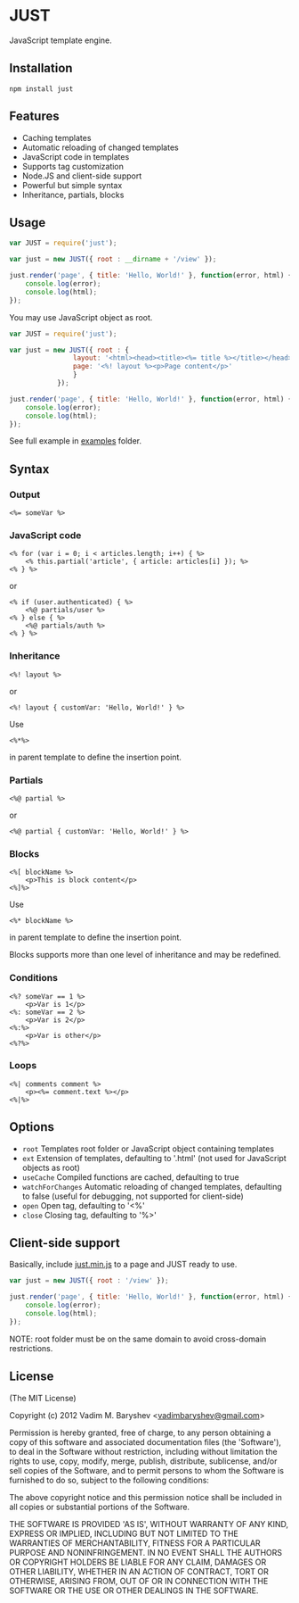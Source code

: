 # JUST

JavaScript template engine.

## Installation

	npm install just

## Features

  * Caching templates
  * Automatic reloading of changed templates
  * JavaScript code in templates
  * Supports tag customization
  * Node.JS and client-side support
  * Powerful but simple syntax
  * Inheritance, partials, blocks

## Usage

```js
var JUST = require('just');

var just = new JUST({ root : __dirname + '/view' });

just.render('page', { title: 'Hello, World!' }, function(error, html) {
	console.log(error);
	console.log(html);
});
```

You may use JavaScript object as root.

```js
var JUST = require('just');

var just = new JUST({ root : {
				layout: '<html><head><title><%= title %></title></head><body><%*%></body></html>',
				page: '<%! layout %><p>Page content</p>'
				}
			});

just.render('page', { title: 'Hello, World!' }, function(error, html) {
	console.log(error);
	console.log(html);
});
```

See full example in [examples](https://github.com/baryshev/just/tree/master/examples) folder.

## Syntax

### Output

```
<%= someVar %>
```

### JavaScript code

```
<% for (var i = 0; i < articles.length; i++) { %>
	<% this.partial('article', { article: articles[i] }); %>
<% } %>
```

or

```
<% if (user.authenticated) { %>
	<%@ partials/user %>
<% } else { %>
	<%@ partials/auth %>
<% } %>
```

### Inheritance

```
<%! layout %>
```
or 

```
<%! layout { customVar: 'Hello, World!' } %>
```

Use


```
<%*%>
```

in parent template to define the insertion point.

### Partials

```
<%@ partial %>
```

or

```
<%@ partial { customVar: 'Hello, World!' } %>
```

### Blocks

```
<%[ blockName %>
	<p>This is block content</p>
<%]%>
```

Use


```
<%* blockName %>
```

in parent template to define the insertion point.

Blocks supports more than one level of inheritance and may be redefined.

### Conditions

```
<%? someVar == 1 %>
	<p>Var is 1</p>
<%: someVar == 2 %>
	<p>Var is 2</p>
<%:%>
	<p>Var is other</p>
<%?%>
```

### Loops

```
<%| comments comment %>
	<p><%= comment.text %></p>
<%|%>
```

## Options

  - `root`            Templates root folder or JavaScript object containing templates
  - `ext`             Extension of templates, defaulting to '.html' (not used for JavaScript objects as root)
  - `useCache`        Compiled functions are cached, defaulting to true
  - `watchForChanges` Automatic reloading of changed templates, defaulting to false (useful for debugging, not supported for client-side)
  - `open`            Open tag, defaulting to '<%'
  - `close`           Closing tag, defaulting to '%>'

## Client-side support

Basically, include [just.min.js](https://github.com/baryshev/just/tree/master/just.min.js) to a page and JUST ready to use.

```js
var just = new JUST({ root : '/view' });

just.render('page', { title: 'Hello, World!' }, function(error, html) {
	console.log(error);
	console.log(html);
});
```

NOTE: root folder must be on the same domain to avoid cross-domain restrictions.

## License 

(The MIT License)

Copyright (c) 2012 Vadim M. Baryshev &lt;vadimbaryshev@gmail.com&gt;

Permission is hereby granted, free of charge, to any person obtaining
a copy of this software and associated documentation files (the
'Software'), to deal in the Software without restriction, including
without limitation the rights to use, copy, modify, merge, publish,
distribute, sublicense, and/or sell copies of the Software, and to
permit persons to whom the Software is furnished to do so, subject to
the following conditions:

The above copyright notice and this permission notice shall be
included in all copies or substantial portions of the Software.

THE SOFTWARE IS PROVIDED 'AS IS', WITHOUT WARRANTY OF ANY KIND,
EXPRESS OR IMPLIED, INCLUDING BUT NOT LIMITED TO THE WARRANTIES OF
MERCHANTABILITY, FITNESS FOR A PARTICULAR PURPOSE AND NONINFRINGEMENT.
IN NO EVENT SHALL THE AUTHORS OR COPYRIGHT HOLDERS BE LIABLE FOR ANY
CLAIM, DAMAGES OR OTHER LIABILITY, WHETHER IN AN ACTION OF CONTRACT,
TORT OR OTHERWISE, ARISING FROM, OUT OF OR IN CONNECTION WITH THE
SOFTWARE OR THE USE OR OTHER DEALINGS IN THE SOFTWARE.
